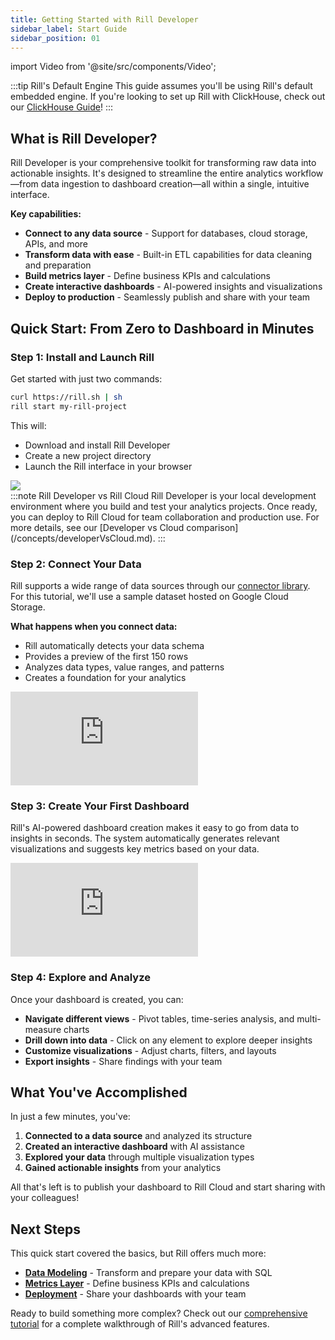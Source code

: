 ```yaml
---
title: Getting Started with Rill Developer 
sidebar_label: Start Guide
sidebar_position: 01
---
```

import Video from '@site/src/components/Video';

<!-- WARNING: There are links to this page in source code. If you move it, find and replace the links and consider adding a redirect in docusaurus.config.js. -->

:::tip Rill's Default Engine
This guide assumes you'll be using Rill's default embedded engine. If you're looking to set up Rill with ClickHouse, check out our [ClickHouse Guide](/guides/rill-clickhouse/)!
:::

## What is Rill Developer?

Rill Developer is your comprehensive toolkit for transforming raw data into actionable insights. It's designed to streamline the entire analytics workflow—from data ingestion to dashboard creation—all within a single, intuitive interface.

**Key capabilities:**
- **Connect to any data source** - Support for databases, cloud storage, APIs, and more
- **Transform data with ease** - Built-in ETL capabilities for data cleaning and preparation
- **Build metrics layer** - Define business KPIs and calculations
- **Create interactive dashboards** - AI-powered insights and visualizations
- **Deploy to production** - Seamlessly publish and share with your team

## Quick Start: From Zero to Dashboard in Minutes

### Step 1: Install and Launch Rill

Get started with just two commands:

```bash
curl https://rill.sh | sh
rill start my-rill-project
```

This will:
- Download and install Rill Developer
- Create a new project directory
- Launch the Rill interface in your browser

<img src = '/img/tutorials/rill-basics/new-rill-project.png' class='rounded-gif' />

<br/>
:::note Rill Developer vs Rill Cloud
Rill Developer is your local development environment where you build and test your analytics projects. Once ready, you can deploy to Rill Cloud for team collaboration and production use. For more details, see our [Developer vs Cloud comparison](/concepts/developerVsCloud.md).
:::

### Step 2: Connect Your Data

Rill supports a wide range of data sources through our [connector library](/reference/connectors/). For this tutorial, we'll use a sample dataset hosted on Google Cloud Storage.

**What happens when you connect data:**
- Rill automatically detects your data schema
- Provides a preview of the first 150 rows
- Analyzes data types, value ranges, and patterns
- Creates a foundation for your analytics

<div style={{ 
  position: "relative", 
  width: "100%", 
  paddingTop: "56.25%", 
  borderRadius: "15px",
  boxShadow: "0px 4px 15px rgba(0, 0, 0, 0.2)"
}}>
  <iframe credentialless="true"
    src="https://www.youtube.com/embed/SWiEy0JgOgU?si=9rAdpgf5zqjZZ56K"
    frameBorder="0"
    allow="accelerometer; autoplay; clipboard-write; encrypted-media; gyroscope; picture-in-picture; web-share"
    allowFullScreen
    style={{
      position: "absolute",
      top: 0,
      left: 0,
      width: "100%",
      height: "100%",
      borderRadius: "10px", 
    }}
  ></iframe>
</div>

### Step 3: Create Your First Dashboard

Rill's AI-powered dashboard creation makes it easy to go from data to insights in seconds. The system automatically generates relevant visualizations and suggests key metrics based on your data.

<div style={{ 
  position: "relative", 
  width: "100%", 
  paddingTop: "56.25%", 
  borderRadius: "15px",
  boxShadow: "0px 4px 15px rgba(0, 0, 0, 0.2)"
}}>
  <iframe credentialless="true"
    src="https://www.youtube.com/embed/_e_IbPKbA6k?si=Jm4jUT5aszL0oNJl"
    frameBorder="0"
    allow="accelerometer; autoplay; clipboard-write; encrypted-media; gyroscope; picture-in-picture; web-share"
    allowFullScreen
    style={{
      position: "absolute",
      top: 0,
      left: 0,
      width: "100%",
      height: "100%",
      borderRadius: "10px", 
    }}
  ></iframe>
</div>

### Step 4: Explore and Analyze

Once your dashboard is created, you can:

- **Navigate different views** - Pivot tables, time-series analysis, and multi-measure charts
- **Drill down into data** - Click on any element to explore deeper insights
- **Customize visualizations** - Adjust charts, filters, and layouts
- **Export insights** - Share findings with your team

## What You've Accomplished

In just a few minutes, you've:

1.  **Connected to a data source** and analyzed its structure  
2.  **Created an interactive dashboard** with AI assistance  
3.  **Explored your data** through multiple visualization types  
4.  **Gained actionable insights** from your analytics  

All that's left is to publish your dashboard to Rill Cloud and start sharing with your colleagues! 

## Next Steps

This quick start covered the basics, but Rill offers much more:

- **[Data Modeling](/build/models/)** - Transform and prepare your data with SQL
- **[Metrics Layer](/build/metrics-view/)** - Define business KPIs and calculations
- **[Deployment](/deploy/deploy-dashboard/)** - Share your dashboards with your team

Ready to build something more complex? Check out our [comprehensive tutorial](/guides/rill-basics/launch) for a complete walkthrough of Rill's advanced features.